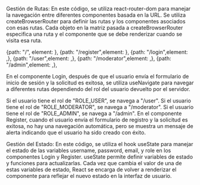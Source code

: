 Gestión de Rutas:
En este código, se utiliza react-router-dom para manejar la navegación entre diferentes componentes basada en la URL.
Se utiliza createBrowserRouter para definir las rutas y los componentes asociados con esas rutas.
Cada objeto en la matriz pasada a createBrowserRouter especifica una ruta y el componente que se debe renderizar cuando se visita esa ruta.

  {path: "/", element: <Home />},
  {path: "/register",element: <Register />},
  {path: "/login",element: <Login />,},
  {path: "/user",element: <User />,},
  {path: "/moderator",element: <Moderator />,},
  {path: "/admin",element: <Admin />,},

En el componente Login, después de que el usuario envía el formulario de inicio de sesión y la solicitud es exitosa, se utiliza useNavigate para navegar a diferentes rutas dependiendo del rol del usuario devuelto por el servidor.

Si el usuario tiene el rol de "ROLE_USER", se navega a "/user".
Si el usuario tiene el rol de "ROLE_MODERATOR", se navega a "/moderator".
Si el usuario tiene el rol de "ROLE_ADMIN", se navega a "/admin".
En el componente Register, cuando el usuario envía el formulario de registro y la solicitud es exitosa, no hay una navegación automática, pero se muestra un mensaje de alerta indicando que el usuario ha sido creado con éxito.

Gestión del Estado:
En este código, se utiliza el hook useState para manejar el estado de las variables username, password, email, y role en los componentes Login y Register.
useState permite definir variables de estado y funciones para actualizarlas.
Cada vez que cambia el valor de una de estas variables de estado, React se encarga de volver a renderizar el componente para reflejar el nuevo estado en la interfaz de usuario.